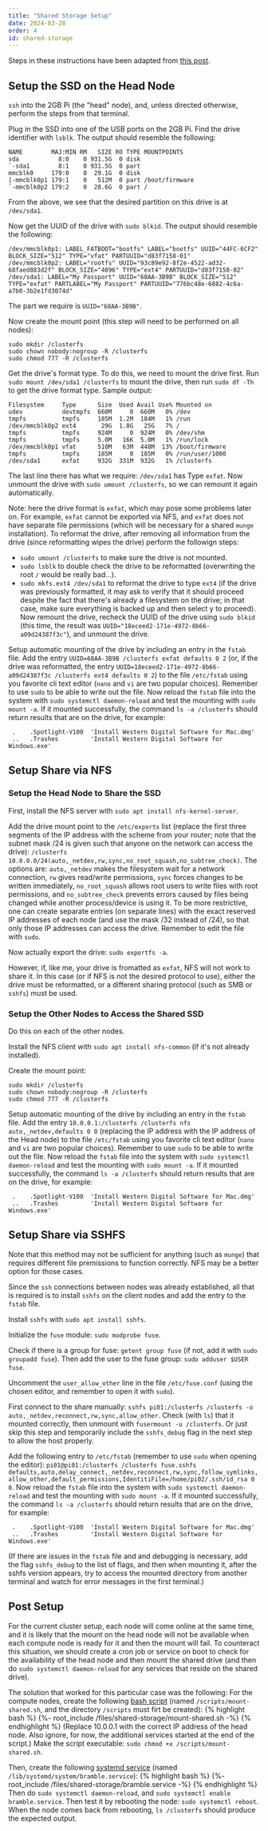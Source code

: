 ```yaml
---
title: "Shared Storage Setup"
date: 2024-03-28
order: 4
id: shared-storage
---
```

Steps in these instructions have been adapted from [this post](https://glmdev.medium.com/building-a-raspberry-pi-cluster-784f0df9afbd).

## Setup the SSD on the Head Node

`ssh` into the 2GB Pi (the "head" node), and, unless directed otherwise, perform the steps from that terminal.

Plug in the SSD into one of the USB ports on the 2GB Pi. Find the drive identifier with `lsblk`. The output should resemble the following:
```
NAME        MAJ:MIN RM   SIZE RO TYPE MOUNTPOINTS
sda           8:0    0 931.5G  0 disk 
`-sda1        8:1    0 931.5G  0 part 
mmcblk0     179:0    0  29.1G  0 disk 
|-mmcblk0p1 179:1    0   512M  0 part /boot/firmware
`-mmcblk0p2 179:2    0  28.6G  0 part /
```
From the above, we see that the desired partition on this drive is at `/dev/sda1`.

Now get the UUID of the drive with `sudo blkid`. The output should resemble the following:
```
/dev/mmcblk0p1: LABEL_FATBOOT="bootfs" LABEL="bootfs" UUID="44FC-6CF2" BLOCK_SIZE="512" TYPE="vfat" PARTUUID="d83f7158-01"
/dev/mmcblk0p2: LABEL="rootfs" UUID="93c89e92-8f2e-4522-ad32-68faed883d2f" BLOCK_SIZE="4096" TYPE="ext4" PARTUUID="d83f7158-02"
/dev/sda1: LABEL="My Passport" UUID="68AA-3B9B" BLOCK_SIZE="512" TYPE="exfat" PARTLABEL="My Passport" PARTUUID="776bc48e-6882-4c6a-a7b0-3b2e1fd3074d"
```
The part we require is `UUID="68AA-3B9B"`.

Now create the mount point (this step will need to be performed on all nodes):
```
sudo mkdir /clusterfs
sudo chown nobody:nogroup -R /clusterfs
sudo chmod 777 -R /clusterfs
```

Get the drive's format type. To do this, we need to mount the drive first. Run `sudo mount /dev/sda1 /clusterfs` to mount the drive, then run `sudo df -Th` to get the drive format type. Sample output:
```
Filesystem     Type      Size  Used Avail Use% Mounted on
udev           devtmpfs  660M     0  660M   0% /dev
tmpfs          tmpfs     185M  1.2M  184M   1% /run
/dev/mmcblk0p2 ext4       29G  1.8G   25G   7% /
tmpfs          tmpfs     924M     0  924M   0% /dev/shm
tmpfs          tmpfs     5.0M   16K  5.0M   1% /run/lock
/dev/mmcblk0p1 vfat      510M   63M  448M  13% /boot/firmware
tmpfs          tmpfs     185M     0  185M   0% /run/user/1000
/dev/sda1      exfat     932G  331M  932G   1% /clusterfs
```
The last line there has what we require: `/dev/sda1` has Type `exfat`. Now unmount the drive with `sudo umount /clusterfs`, so we can remount it again automatically.

Note: here the drive format is `exfat`, which may pose some problems later on. For example, `exfat` cannot be exported via NFS, and `exfat` does not have separate file permissions (which will be necessary for a shared `munge` installation).
To reformat the drive, after removing all information from the drive (since reformatting wipes the drive) perform the followign steps:
 - `sudo umount /clusterfs` to make sure the drive is not mounted.
 - `sudo lsblk` to double check the drive to be reformatted (overwriting the root `/` would be really bad...).
 - `sudo mkfs.ext4 /dev/sda1` to reformat the drive to type `ext4` (if the drive was previously formatted, it may ask to verify that it should proceed despite the fact that there's already a filesystem on the drive; in that case, make sure everything is backed up and then select y to proceed).
Now remount the drive, recheck the UUID of the drive using `sudo blkid` (this time, the result was `UUID="18eceed2-171e-4972-8b66-a09d24387f3c"`), and unmount the drive.

Setup automatic mounting of the drive by including an entry in the `fstab` file. Add the entry `UUID=68AA-3B9B /clusterfs exfat defaults 0 2` (or, if the drive was reformatted, the entry `UUID=18eceed2-171e-4972-8b66-a09d24387f3c /clusterfs ext4 defaults 0 2`) to the file `/etc/fstab` using you favorite cli text editor (`nano` and `vi` are two popular choices). Remember to use `sudo` to be able to write out the file. Now reload the `fstab` file into the system with `sudo systemctl daemon-reload` and test the mounting with `sudo mount -a`. If it mounted successfully, the command `ls -a /clusterfs` should return results that are on the drive, for example:
```
 .    .Spotlight-V100  'Install Western Digital Software for Mac.dmg'
 ..   .Trashes         'Install Western Digital Software for Windows.exe'
```

## Setup Share via NFS

### Setup the Head Node to Share the SSD

First, install the NFS server with `sudo apt install nfs-kernel-server`.

Add the drive mount point to the `/etc/exports` list (replace the first three segments of the IP address with the scheme from your router; note that the subnet mask /24 is given such that anyone on the network can access the drive): `/clusterfs    10.0.0.0/24(auto,_netdev,rw,sync,no_root_squash,no_subtree_check)`. 
The options are: `auto,_netdev` makes the filesystem wait for a network connection, `rw` gives read/write permissions, `sync` forces changes to be written immediately, `no_root_squash` allows root users to write files with root permissions, and `no_subtree_check` prevents errors caused by files being changed while another process/device is using it. To be more restrictive, one can create separate entries (on separate lines) with the exact reserved IP addresses of each node (and use the mask /32 instead of /24), so that only those IP addresses can access the drive.
Remember to edit the file with `sudo`.

Now actually export the drive: `sudo exportfs -a`.

However, if, like me, your drive is fromatted as `exfat`, NFS will not work to share it. In this case (or if NFS is not the desired protocol to use), either the drive must be reformatted, or a different sharing protocol (such as SMB or `sshfs`) must be used.

### Setup the Other Nodes to Access the Shared SSD

Do this on each of the other nodes.

Install the NFS client with `sudo apt install nfs-common` (if it's not already installed).

Create the mount point:
```
sudo mkdir /clusterfs
sudo chown nobody:nogroup -R /clusterfs
sudo chmod 777 -R /clusterfs
```

Setup automatic mounting of the drive by including an entry in the `fstab` file. Add the entry `10.0.0.1:/clusterfs /clusterfs nfs auto,_netdev,defaults 0 0` (replacing the IP address with the IP address of the Head node) to the file `/etc/fstab` using you favorite cli text editor (`nano` and `vi` are two popular choices). Remember to use `sudo` to be able to write out the file. Now reload the `fstab` file into the system with `sudo systemctl daemon-reload` and test the mounting with `sudo mount -a`. If it mounted successfully, the command `ls -a /clusterfs` should return results that are on the drive, for example:
```
 .    .Spotlight-V100  'Install Western Digital Software for Mac.dmg'
 ..   .Trashes         'Install Western Digital Software for Windows.exe'
```

## Setup Share via SSHFS

Note that this method may not be sufficient for anything (such as `munge`) that requires different file premissions to function correctly. NFS may be a better option for those cases.

Since the `ssh` connections between nodes was already established, all that is required is to install `sshfs` on the client nodes and add the entry to the `fstab` file.

Install `sshfs` with `sudo apt install sshfs`.

Initialize the `fuse` module: `sudo modprobe fuse`.

Check if there is a group for fuse: `getent group fuse` (if not, add it with `sudo groupadd fuse`). Then add the user to the fuse group: `sudo adduser $USER fuse`.

Uncomment the `user_allow_other` line in the file `/etc/fuse.conf` (using the chosen editor, and remember to open it with `sudo`).

First connect to the share manually: `sshfs pi01:/clusterfs /clusterfs -o auto,_netdev,reconnect,rw,sync,allow_other`. Check (with `ls`) that it mounted correctly, then unmount with `fusermount -u /clusterfs`. Or just skip this step and temporarily include the `sshfs_debug` flag in the next step to allow the host properly. 

Add the following entry to `/etc/fstab` (remember to use `sudo` when opening the editor): `pi01@pi01:/clusterfs /clusterfs fuse.sshfs defaults,auto,delay_connect,_netdev,reconnect,rw,sync,follow_symlinks,allow_other,default_permissions,IdentitiFile=/home/pi02/.ssh/id_rsa 0 0`. Now reload the `fstab` file into the system with `sudo systemctl daemon-reload` and test the mounting with `sudo mount -a`. If it mounted successfully, the command `ls -a /clusterfs` should return results that are on the drive, for example:
```
 .    .Spotlight-V100  'Install Western Digital Software for Mac.dmg'
 ..   .Trashes         'Install Western Digital Software for Windows.exe'
```
(If there are issues in the `fstab` file and and debugging is necessary, add the flag `sshfs_debug` to the list of flags, and then when mounting it, after the sshfs version appears, try to access the mounted directory from another terminal and watch for error messages in the first terminal.)

## Post Setup

For the current cluster setup, each node will come online at the same time, and it is likely that the mount on the head node will not be available when each compute node is ready for it and then the mount will fail. To counteract this situation, we should create a cron job or service on boot to check for the availability of the head node and then mount the shared drive (and then do `sudo systemctl daemon-reload` for any services that reside on the shared drive).

The solution that worked for this particular case was the following:
For the compute nodes, create the following [bash script](https://r-spiewak.github.io/rpi-bramble/files/shared-storage/mount-shared.sh) (named `/scripts/mount-shared.sh`, and the directory `/scripts` must firt be created):
{% highlight bash %}
{%- root_include /files/shared-storage/mount-shared.sh -%}
{% endhighlight %}
(Replace 10.0.0.1 with the correct IP address of the head node. Also ignore, for now, the additional services started at the end of the script.)
Make the script executable: `sudo chmod +x /scripts/mount-shared.sh`.

Then, create the following [systemd service](https://r-spiewak.github.io/rpi-bramble/files/shared-storage/bramble.service) (named `/lib/systemd/system/bramble.service`): 
{% highlight bash %}
{%- root_include /files/shared-storage/bramble.service -%}
{% endhighlight %}
Then do `sudo systemctl daemon-reload`, and `sudo systemctl enable bramble.service`.
Then test it by rebooting the node: `sudo systemctl reboot`.
When the node comes back from rebooting, `ls /clusterfs` should produce the expected output.
